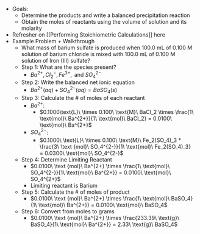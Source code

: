 * Goals:
	* Determine the products and write a balanced precipitation reaction
	* Obtain the moles of reactants using the volume of solution and its molarity
* Refresher on [[Performing Stoichiometric Calculations]] here
* Example Problem + Walkthrough
	* What mass of barium sulfate is produced when 100.0 mL of 0.100 M solution of barium chloride is mixed with 100.0 mL of 0.100 M solution of Iron (III) sulfate?
	* Step 1: What are the species present?
		* $Ba^{2+}, Cl_2^-, Fe^{3+}, \text{ and } SO_4^{2-}$
	* Step 2: Write the balanced net ionic equation
		* $Ba^{2+} (aq) + SO_4^{2-} (aq) = BaSO_4 (s)$
	* Step 3: Calculate the # of moles of each reactant
		* $Ba^{2+}$: 
			* $0.1000\text{L}\ \times 0.100\ \text{M}\ BaCl_2 \times \frac{1\ \text{mol}\ Ba^{2+}}{1\ \text{mol}\ BaCl_2} = 0.0100\ \text{mol}\ Ba^{2+}$
		* $SO_4^{2-}$: 
			* $0.1000\ \text{L}\ \times 0.100\ \text{M}\ Fe_2(SO_4)_3 * \frac{3\ \text {mol}\ SO_4^{2-}}{1\ \text{mol}\ Fe_2(SO_4)_3} = 0.0300\ \text{mol}\ SO_4^{2-}$
	* Step 4: Determine Limiting Reactant
		* $0.0100\ \text {mol}\ Ba^{2+} \times \frac{1\ \text{mol}\ SO_4^{2-}}{1\ \text{mol}\ Ba^{2+}} = 0.0100\ \text{mol}\ SO_4^{2+}$
		* Limiting reactant is Barium
	* Step 5: Calculate the # of moles of product
		* $0.0100\ \text {mol}\ Ba^{2+} \times \frac{1\ \text{mol}\ BaSO_4}{1\ \text{mol}\ Ba^{2+}} = 0.0100\ \text{mol}\ BaSO_4$
	* Step 6: Convert from moles to grams
		* $0.0100\ \text {mol}\ Ba^{2+} \times \frac{233.39\ \text{g}\ BaSO_4}{1\ \text{mol}\ Ba^{2+}} = 2.33\ \text{g}\ BaSO_4$